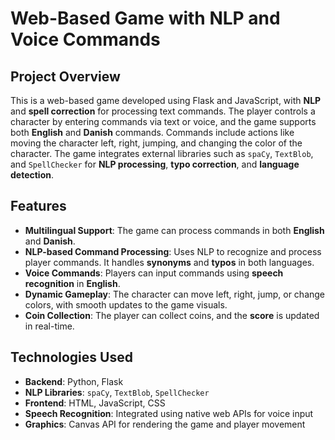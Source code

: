 # Web-Based Game with NLP and Voice Commands

## Project Overview

This is a web-based game developed using Flask and JavaScript, with **NLP** and **spell correction** for processing text commands. The player controls a character by entering commands via text or voice, and the game supports both **English** and **Danish** commands. Commands include actions like moving the character left, right, jumping, and changing the color of the character. The game integrates external libraries such as `spaCy`, `TextBlob`, and `SpellChecker` for **NLP processing**, **typo correction**, and **language detection**.

## Features

- **Multilingual Support**: The game can process commands in both **English** and **Danish**.
- **NLP-based Command Processing**: Uses NLP to recognize and process player commands. It handles **synonyms** and **typos** in both languages.
- **Voice Commands**: Players can input commands using **speech recognition** in **English**.
- **Dynamic Gameplay**: The character can move left, right, jump, or change colors, with smooth updates to the game visuals.
- **Coin Collection**: The player can collect coins, and the **score** is updated in real-time.

## Technologies Used

- **Backend**: Python, Flask
- **NLP Libraries**: `spaCy`, `TextBlob`, `SpellChecker`
- **Frontend**: HTML, JavaScript, CSS
- **Speech Recognition**: Integrated using native web APIs for voice input
- **Graphics**: Canvas API for rendering the game and player movement


